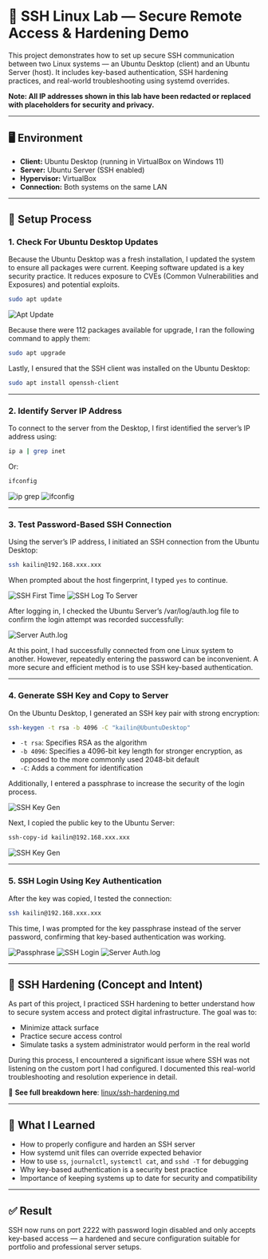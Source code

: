 # 🔐 SSH Linux Lab — Secure Remote Access & Hardening Demo

This project demonstrates how to set up secure SSH communication between two Linux systems — an Ubuntu Desktop (client) and an Ubuntu Server (host). It includes key-based authentication, SSH hardening practices, and real-world troubleshooting using systemd overrides.

**Note: All IP addresses shown in this lab have been redacted or replaced with placeholders for security and privacy.**

---

## 🖥️ Environment

- **Client:** Ubuntu Desktop (running in VirtualBox on Windows 11)
- **Server:** Ubuntu Server (SSH enabled)
- **Hypervisor:** VirtualBox
- **Connection:** Both systems on the same LAN

---

## 🔧 Setup Process

### 1. Check For Ubuntu Desktop Updates
Because the Ubuntu Desktop was a fresh installation, I updated the system to ensure all packages were current. Keeping software updated is a key security practice. It reduces exposure to CVEs (Common Vulnerabilities and Exposures) and potential exploits.

```bash
sudo apt update
```

![Apt Update](./screenshots/linux/01_sudo_apt_update.png)

Because there were 112 packages available for upgrade, I ran the following command to apply them:
```bash
sudo apt upgrade
```

Lastly, I ensured that the SSH client was installed on the Ubuntu Desktop:
```bash
sudo apt install openssh-client
```

---

### 2. Identify Server IP Address
To connect to the server from the Desktop, I first identified the server’s IP address using:
```bash
ip a | grep inet
```
Or:
```bash
ifconfig
```

![ip grep](./screenshots/linux/02_ip_grep.png)
![ifconfig](./screenshots/linux/02_ifconfig.png)

---

### 3. Test Password-Based SSH Connection
Using the server’s IP address, I initiated an SSH connection from the Ubuntu Desktop:
```bash
ssh kailin@192.168.xxx.xxx
```
When prompted about the host fingerprint, I typed `yes` to continue. 

![SSH First Time](./screenshots/linux/03_SSH_first_time.png)
![SSH Log To Server](./screenshots/linux/03_SSH_log_to_server.png)

After logging in, I checked the Ubuntu Server’s /var/log/auth.log file to confirm the login attempt was recorded successfully:

![Server Auth.log](./screenshots/linux/03_server_auth_log.png)

At this point, I had successfully connected from one Linux system to another. However, repeatedly entering the password can be inconvenient. A more secure and efficient method is to use SSH key-based authentication.

---

### 4. Generate SSH Key and Copy to Server
On the Ubuntu Desktop, I generated an SSH key pair with strong encryption:
```bash
ssh-keygen -t rsa -b 4096 -C "kailin@UbuntuDesktop"
```

- `-t rsa`: Specifies RSA as the algorithm
- `-b 4096`: Specifies a 4096-bit key length for stronger encryption, as opposed to the more commonly used 2048-bit default
- `-C`: Adds a comment for identification

Additionally, I entered a passphrase to increase the security of the login process.

![SSH Key Gen](./screenshots/linux/04_SSH_keygen.png)

Next, I copied the public key to the Ubuntu Server:
```bash
ssh-copy-id kailin@192.168.xxx.xxx
```
![SSH Key Gen](./screenshots/linux/04_ssh_copy_id.png)

---

### 5. SSH Login Using Key Authentication
After the key was copied, I tested the connection:
```bash
ssh kailin@192.168.xxx.xxx
```
This time, I was prompted for the key passphrase instead of the server password, confirming that key-based authentication was working.

![Passphrase](./screenshots/linux/05_ssh_login_passphrase.png)
![SSH Login](./screenshots/linux/05_ssh_login_success.png)
![Server Auth.log](./screenshots/linux/05_ssh_server_auth.png)

---

## 🔐 SSH Hardening (Concept and Intent)
As part of this project, I practiced SSH hardening to better understand how to secure system access and protect digital infrastructure. The goal was to:

- Minimize attack surface
- Practice secure access control
- Simulate tasks a system administrator would perform in the real world

During this process, I encountered a significant issue where SSH was not listening on the custom port I had configured. I documented this real-world troubleshooting and resolution experience in detail.

📄 **See full breakdown here**: [linux/ssh-hardening.md](linux/ssh-hardening.md)

---

## 🧠 What I Learned

- How to properly configure and harden an SSH server
- How systemd unit files can override expected behavior
- How to use `ss`, `journalctl`, `systemctl cat`, and `sshd -T` for debugging
- Why key-based authentication is a security best practice
- Importance of keeping systems up to date for security and compatibility

---

## ✅ Result
SSH now runs on port 2222 with password login disabled and only accepts key-based access — a hardened and secure configuration suitable for portfolio and professional server setups.
